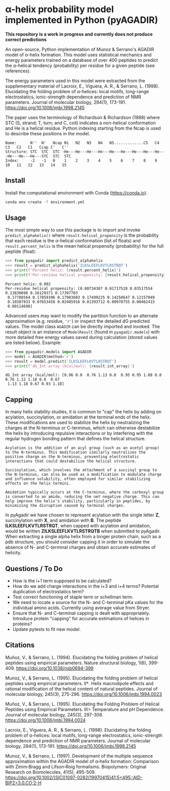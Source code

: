 # α-helix probability model implemented in Python (pyAGADIR)

**This repository is a work in progress and currently does not produce correct predictions**

An open-source, Python implementation of Munoz & Serrano's AGADIR model of α-helix formation. This model uses statistical mechanics and energy parameters trained on a database of over 400 peptides to predict the α-helical tendency (probability) per residue for a given peptide (see references).

The energy parameters used in this model were extracted from the supplementary material of Lacroix, E., Viguera, A. R., & Serrano, L. (1998). Elucidating the folding problem of α-helices: local motifs, long-range electrostatics, ionic-strength dependence and prediction of NMR parameters. Journal of molecular biology, 284(1), 173-191. https://doi.org/10.1006/jmbi.1998.2145

The paper uses the terminology of Richardson & Richardson (1988) where STC (S, strand; T, turn; and C, coil) indicates a non-helical conformation and He is a helical residue. Python indexing starting from the Ncap is used to describe these positions in the model.
```text
Name:      N''  N'   Ncap N1   N2   N3   N4   N5.............C5   C4   C3   C2   C1   Ccap C'   C''  
Structure: STC  STC  STC -He---He---He---He---He---He---He---He---He---He---He---He---STC  STC  STC
Index:     -2   -1   0    1    2    3    4    5    6    7    8    9    10   11   12   13   14   15
```


## Install

Install the computational environment with Conda (https://conda.io).

```bash
conda env create -f environment.yml
```

## Usage

The most simple way to use this package is to import and invoke `predict_alphahelix()` where `result.helical_propensity` is the probability that each residue is the α-helical conformation (list of floats) and `result.percent_helix` is the mean helical propensity (probability) for the full peptide (float):
```python
>>> from pyagadir import predict_alphahelix
>>> result = predict_alphahelix('ILKSLEEFLKVTLRSTRQT')
>>> print(f'Percent helix: {result.percent_helix}')
>>> print(f'Per-residue helical propensity: {result.helical_propensity}')
```
```
Percent helix: 0.092
Per-residue helical propensity: [0.00734307 0.01717528 0.03517554 0.13830898 0.16129371 0.17397703
 0.17788564 0.17859396 0.17903603 0.17499225 0.14250647 0.12157049
 0.10387933 0.07653458 0.02485916 0.01393712 0.00978755 0.00462415
 0.00114698]
```

Advanced users may want to modify the partition function to an alternate approximation (e.g. residue, `'r'`) or inspect the detailed dG predicted values. The model class `AGADIR` can be directly imported and invoked. The result object is an instance of `ModelResult` (found in `pyagadir.models`) with more detailed free energy values saved during calculation (stored values are listed below). Example:
```python
>>> from pyagadir.models import AGADIR
>>> model = AGADIR(method='r')
>>> result = model.predict('ILKSLEEFLKVTLRSTRQT')
>>> print(f'dG_Int array (kcal/mol): {result.int_array}')
```
```
dG_Int array (kcal/mol): [0.96 0.8  0.76 1.13 0.8  0.95 0.95 1.08 0.8  0.76 1.12 1.18 0.8  0.67
 1.13 1.18 0.67 0.93 1.18]
```

## Capping
In many helix stability studies, it is common to "cap" the helix by adding on acylation, succinylation, or amidation at the terminal ends of the helix. These modifications are used to stabilize the helix by neutralizing the charges at the N-terminus or C-terminus, which can otherwise destabilize the helix by introducing repulsive interactions or by interfering with the regular hydrogen bonding pattern that defines the helical structure.

    Acylation is the addition of an acyl group (such as an acetyl group) to the N-terminus. This modification similarly neutralizes the positive charge on the N-terminus, preventing electrostatic interactions that could destabilize the helical structure.

    Succinylation, which involves the attachment of a succinyl group to the N-terminus, can also be used as a modification to modulate charge and influence solubility, often employed for similar stabilizing effects on the helix termini.

    Amidation typically occurs at the C-terminus, where the carboxyl group is converted to an amide, reducing the net negative charge. This can help improve the helix's stability, particularly in peptides, by minimizing the disruption caused by terminal charges.

In pyAgadir we have chosen to represent acylation with the single letter **Z**, succinylation with **X**, and amidation with **B**. The peptide **ILKSLEEFLKVTLRSTRQT**, when capped with acylation and amidation, would be written **ZILKSLEEFLKVTLRSTRQTB** when submitted to pyAgadir. When extracting a single alpha helix from a longer protein chain, such as a pdb structure, you should consider capping it in order to simulate the absence of N- and C-terminal charges and obtain accurate estimates of helicity.

## Questions / To Do

* How is the i+1 term supposed to be calculated?
* How do we add charge interactions in the i+3 and i+4 terms? Potental duplication of electrostatics term?
* Test correct functioning of staple term or schellman term.
* We need to locate a source for the N- and C-terminal pKa values for the individual amino acids. Currently using average value from Stryer.
* Ensure that N- and C-terminal capping is dealt with appropriately. Introduce protein "capping" for accurate estimations of helices in proteins?
* Update pytests to fit new model.


## Citations

Muñoz, V., & Serrano, L. (1994). Elucidating the folding problem of helical peptides using empirical parameters. Nature structural biology, 1(6), 399-409. https://doi.org/10.1038/nsb0694-399

Munoz, V., & Serrano, L. (1995). Elucidating the folding problem of helical peptides using empirical parameters. II†. Helix macrodipole effects and rational modification of the helical content of natural peptides. Journal of molecular biology, 245(3), 275-296. https://doi.org/10.1006/jmbi.1994.0023

Muñoz, V., & Serrano, L. (1995). Elucidating the Folding Problem of Helical Peptides using Empirical Parameters. III> Temperature and pH Dependence. Journal of molecular biology, 245(3), 297-308. https://doi.org/10.1006/jmbi.1994.0024

Lacroix, E., Viguera, A. R., & Serrano, L. (1998). Elucidating the folding problem of α-helices: local motifs, long-range electrostatics, ionic-strength dependence and prediction of NMR parameters. Journal of molecular biology, 284(1), 173-191. https://doi.org/10.1006/jmbi.1998.2145

Munoz, V., & Serrano, L. (1997). Development of the multiple sequence approximation within the AGADIR model of α‐helix formation: Comparison with Zimm‐Bragg and Lifson‐Roig formalisms. Biopolymers: Original Research on Biomolecules, 41(5), 495-509. [https://doi.org/10.1002/(SICI)1097-0282(19970415)41:5<495::AID-BIP2>3.0.CO;2-H](https://doi.org/10.1002/(SICI)1097-0282(19970415)41:5<495::AID-BIP2>3.0.CO;2-H)

